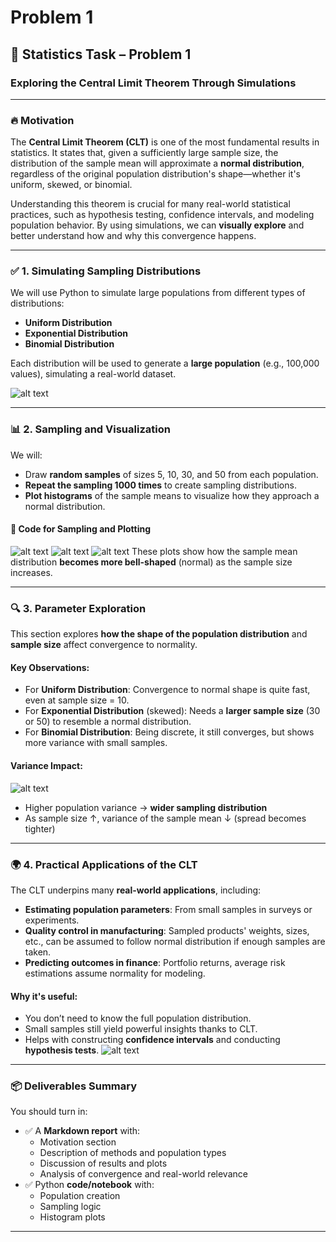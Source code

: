 # Problem 1

## 📘 **Statistics Task – Problem 1**  
### **Exploring the Central Limit Theorem Through Simulations**

---

### 🔥 **Motivation**

The **Central Limit Theorem (CLT)** is one of the most fundamental results in statistics. It states that, given a sufficiently large sample size, the distribution of the sample mean will approximate a **normal distribution**, regardless of the original population distribution's shape—whether it's uniform, skewed, or binomial.

Understanding this theorem is crucial for many real-world statistical practices, such as hypothesis testing, confidence intervals, and modeling population behavior. By using simulations, we can **visually explore** and better understand how and why this convergence happens.

---

### ✅ **1. Simulating Sampling Distributions**

We will use Python to simulate large populations from different types of distributions:
- **Uniform Distribution**
- **Exponential Distribution**
- **Binomial Distribution**

Each distribution will be used to generate a **large population** (e.g., 100,000 values), simulating a real-world dataset.

![alt text](image.png)

---

### 📊 **2. Sampling and Visualization**

We will:
- Draw **random samples** of sizes 5, 10, 30, and 50 from each population.
- **Repeat the sampling 1000 times** to create sampling distributions.
- **Plot histograms** of the sample means to visualize how they approach a normal distribution.

#### 🔁 Code for Sampling and Plotting

![alt text](image-1.png)
![alt text](image-2.png)
![alt text](image-3.png)
These plots show how the sample mean distribution **becomes more bell-shaped** (normal) as the sample size increases.

---

### 🔍 **3. Parameter Exploration**

This section explores **how the shape of the population distribution** and **sample size** affect convergence to normality.

#### Key Observations:

- For **Uniform Distribution**: Convergence to normal shape is quite fast, even at sample size = 10.
- For **Exponential Distribution** (skewed): Needs a **larger sample size** (30 or 50) to resemble a normal distribution.
- For **Binomial Distribution**: Being discrete, it still converges, but shows more variance with small samples.

#### Variance Impact:

![alt text](image-4.png)
- Higher population variance → **wider sampling distribution**
- As sample size ↑, variance of the sample mean ↓ (spread becomes tighter)

---

### 🌍 **4. Practical Applications of the CLT**

The CLT underpins many **real-world applications**, including:

- **Estimating population parameters**: From small samples in surveys or experiments.
- **Quality control in manufacturing**: Sampled products' weights, sizes, etc., can be assumed to follow normal distribution if enough samples are taken.
- **Predicting outcomes in finance**: Portfolio returns, average risk estimations assume normality for modeling.

#### Why it's useful:
- You don’t need to know the full population distribution.
- Small samples still yield powerful insights thanks to CLT.
- Helps with constructing **confidence intervals** and conducting **hypothesis tests**.
![alt text](image-5.png)
---

### 📦 **Deliverables Summary**

You should turn in:
- ✅ A **Markdown report** with:
  - Motivation section
  - Description of methods and population types
  - Discussion of results and plots
  - Analysis of convergence and real-world relevance
- ✅ Python **code/notebook** with:
  - Population creation
  - Sampling logic
  - Histogram plots

---

